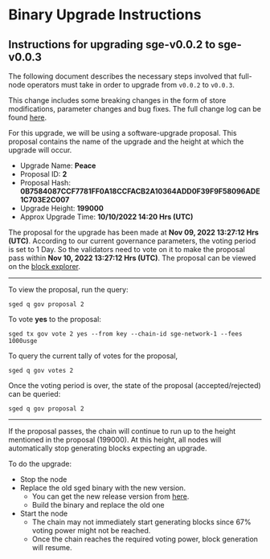 # Binary Upgrade Instructions
## Instructions for upgrading sge-v0.0.2 to sge-v0.0.3

The following document describes the necessary steps involved that full-node operators
must take in order to upgrade from `v0.0.2` to `v0.0.3`.

This change includes some breaking changes in the form of store modifications, parameter changes and bug fixes. The full change log can be found [here](https://github.com/sge-network/sge/compare/v0.0.2...v0.0.3).

For this upgrade, we will be using a software-upgrade proposal. This proposal contains the name of the upgrade and the height at which the upgrade will occur.

- Upgrade Name: **Peace**
- Proposal ID: **2**
- Proposal Hash: **0B7584087CCF7781FF0A18CCFACB2A10364ADD0F39F9F58096ADE1C703E2C007**
- Upgrade Height: **199000**
- Approx Upgrade Time: **10/10/2022 14:20 Hrs (UTC)**

The proposal for the upgrade has been made at **Nov 09, 2022 13:27:12 Hrs (UTC)**. According to our current governance parameters, the voting period is set to 1 Day. So the validators need to vote on it to make the proposal pass within **Nov 10, 2022 13:27:12 Hrs (UTC)**. The proposal can be viewed on the [block explorer](https://blockexplorer.testnet.sgenetwork.io/proposals/2).

---

To view the proposal, run the query:
```
sged q gov proposal 2
```

To vote **yes** to the proposal:
```
sged tx gov vote 2 yes --from key --chain-id sge-network-1 --fees 1000usge
```

To query the current tally of votes for the proposal,
```
sged q gov votes 2
```

Once the voting period is over, the state of the proposal (accepted/rejected) can be queried:
```
sged q gov proposal 2
```
---

If the proposal passes, the chain will continue to run up to the height mentioned in the proposal (199000). At this height, all nodes will automatically stop generating blocks expecting an upgrade.

To do the upgrade:
- Stop the node
- Replace the old sged binary with the new version.
  - You can get the new release version from [here](https://github.com/sge-network/sge/releases/tag/v0.0.3).
  - Build the binary and replace the old one
- Start the node
  - The chain may not immediately start generating blocks since 67% voting power might not be reached.
  - Once the chain reaches the required voting power, block generation will resume.
